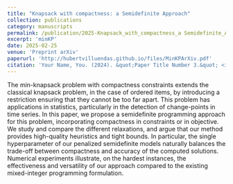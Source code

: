 ```yaml
---
title: "Knapsack with compactness: a Semidefinite Approach"
collection: publications
category: manuscripts
permalink: /publication/2025-Knapsack_with_compactness_a Semidefinite_Approach
excerpt: 'minKP'
date: 2025-02-25
venue: 'Preprint arXiv'
paperurl: 'http://hubertvilluendas.github.io/files/MinKPArXiv.pdf'
citation: 'Your Name, You. (2024). &quot;Paper Title Number 3.&quot; <i>GitHub Journal of Bugs</i>. 1(3).'
---
```


The min-knapsack problem with compactness constraints extends the classical knapsack problem, in the case of ordered items, by introducing a restriction ensuring that they cannot be too far apart. This problem has applications in statistics, particularly in the detection of change-points in time series. In this paper, we propose a semidefinite programming approach for this problem, incorporating compactness in constraints or in objective. We study and compare the different relaxations, and argue that our method provides high-quality heuristics and tight bounds. In particular, the single hyperparameter of our penalized semidefinite models naturally balances the trade-off between compactness and accuracy of the computed solutions. Numerical experiments illustrate, on the hardest instances, the effectiveness and versatility of our approach compared to the existing mixed-integer programming formulation.
